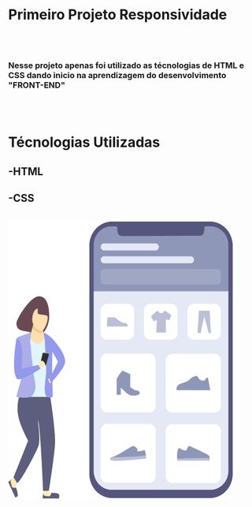 <br>
<br>
<h1>Primeiro Projeto Responsividade</h1>
<br>
<br>
<h3>Nesse projeto apenas foi utilizado as técnologias de HTML e CSS dando inicio na aprendizagem do desenvolvimento "FRONT-END"</h3>
<br>
<br>
<h1>Técnologias Utilizadas</h1>
<h2>-HTML</h2>
<h2>-CSS</h2>
<br>
<img src="https://github.com/VagnerBassetti/Responsividade/blob/master/img/Illustration-3-3.png?raw=true">
